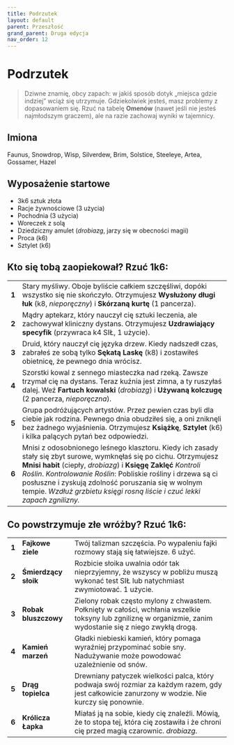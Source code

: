 ```yaml
---
title: Podrzutek
layout: default
parent: Przeszłość
grand_parent: Druga edycja
nav_order: 12
---
```


# Podrzutek

> Dziwne znamię, obcy zapach: w jakiś sposób dotyk „miejsca gdzie indziej” wciąż się utrzymuje. Gdziekolwiek jesteś, masz problemy z dopasowaniem się. Rzuć na tabelę **Omenów** (nawet jeśli nie jesteś najmłodszym graczem), ale na razie zachowaj wyniki w tajemnicy.
 
## Imiona

Faunus, Snowdrop, Wisp, Silverdew, Brim, Solstice, Steeleye, Artea, Gossamer, Hazel

## Wyposażenie startowe

- 3k6 sztuk złota
- Racje żywnościowe (3 użycia)
- Pochodnia (3 użycia) 
- Woreczek z solą
- Dziedziczny amulet (_drobiazg_, jarzy się w obecności magii)
- Proca (k6)
- Sztylet (k6) 

## Kto się tobą zaopiekował? Rzuć 1k6:

|       |                                                                                                                                                                                                                                                                                                                                                 |
| ----- | ----------------------------------------------------------------------------------------------------------------------------------------------------------------------------------------------------------------------------------------------------------------------------------------------------------------------------------------------- |
| **1** | Stary myśliwy. Oboje byliście całkiem szczęśliwi, dopóki wszystko się nie skończyło. Otrzymujesz **Wysłużony długi łuk** (k8, _nieporęczny_) i **Skórzaną kurtę** (1 pancerza).                                                                  |
| **2** | Mądry aptekarz, który nauczył cię sztuki leczenia, ale zachowywał kliniczny dystans. Otrzymujesz **Uzdrawiający specyfik** (przywraca k4 SIŁ, 1 użycie).                                                                                                                                                                                            |
| **3** | Druid, który nauczył cię języka drzew. Kiedy nadszedł czas, zabrałeś ze sobą tylko **Sękatą Laskę** (k8) i zostawiłeś obietnicę, że pewnego dnia wrócisz.                                                                                                                                                                       |
| **4** | Szorstki kowal z sennego miasteczka nad rzeką. Zawsze trzymał cię na dystans. Teraz kuźnia jest zimna, a ty ruszyłaś dalej. Weź **Fartuch kowalski** (_drobiazg_) i  **Używaną kolczugę** (2 pancerza, _nieporęczna_).                                                                                                    |
| **5** | Grupa podróżujących artystów. Przez pewien czas byli dla ciebie jak rodzina. Pewnego dnia obudziłeś się, a oni zniknęli bez żadnego wyjaśnienia. Otrzymujesz **Książkę**, **Sztylet** (k6) i kilka palących pytań bez odpowiedzi.                                                                                                                             |
| **6** | Mnisi z odosobnionego leśnego klasztoru. Kiedy ich zasady stały się zbyt surowe, wymknęłaś się po cichu. Otrzymujesz **Mnisi habit** (ciepły, _drobiazg_) i **Księgę Zaklęć** _Kontroli Roślin_. _Kontrolowanie Roślin_: Pobliskie rośliny i drzewa są ci posłuszne i zyskują zdolność poruszania się w wolnym tempie. _Wzdłuż grzbietu księgi rosną liście i czuć lekki zapach zgnilizny._ |


## Co powstrzymuje złe wróżby? Rzuć 1k6:

|       |                   |                                                                                                                                          |
| ----- | ----------------- | ---------------------------------------------------------------------------------------------------------------------------------------- |
| **1** | **Fajkowe ziele**      | Twój talizman szczęścia. Po wypaleniu fajki rozmowy stają się łatwiejsze. 6 użyć.                                              |
| **2** | **Śmierdzący słoik**     | Rozbicie słoika uwalnia odór tak nieprzyjemny, że wszyscy w pobliżu muszą wykonać test SIŁ lub natychmiast zwymiotować. 1 użycie.                              |
| **3** | **Robak bluszczowy**      | Zielony robak często mylony z chwastem. Połknięty w całości, wchłania wszelkie toksyny lub zgniliznę w organizmie, zanim wydostanie się z niego zwykłą drogą.  |
| **4** | **Kamień marzeń**   | Gładki niebieski kamień, który pomaga wyraźniej przypominać sobie sny. Nadużywanie może powodować uzależnienie od snów.                                     |
| **5** | **Drąg topielca**  | Drewniany patyczek wielkości palca, który podwaja swój rozmiar za każdym razem, gdy jest całkowicie zanurzony w wodzie. Nie kurczy się ponownie.                 |
| **6** | **Królicza Łapka** | Miałaś ją na sobie, kiedy cię znaleźli. Mówią, że to stopa tej, która cię zostawiła i że chroni cię przed magią czarownic. _drobiazg_. |
